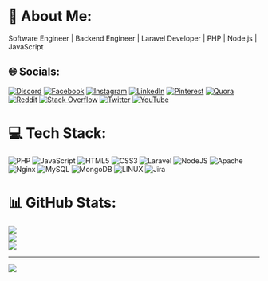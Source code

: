 # 💫 About Me:
Software Engineer | Backend Engineer | Laravel Developer | PHP | Node.js | JavaScript


## 🌐 Socials:
[![Discord](https://img.shields.io/badge/Discord-%237289DA.svg?logo=discord&logoColor=white)](https://discord.gg/sayedhurhussain) [![Facebook](https://img.shields.io/badge/Facebook-%231877F2.svg?logo=Facebook&logoColor=white)](https://facebook.com/sayedhurhussainfakhri) [![Instagram](https://img.shields.io/badge/Instagram-%23E4405F.svg?logo=Instagram&logoColor=white)](https://instagram.com/sayedhurhussain) [![LinkedIn](https://img.shields.io/badge/LinkedIn-%230077B5.svg?logo=linkedin&logoColor=white)](https://linkedin.com/in/sayedhurhussain) [![Pinterest](https://img.shields.io/badge/Pinterest-%23E60023.svg?logo=Pinterest&logoColor=white)](https://pinterest.com/sayedhurhussain) [![Quora](https://img.shields.io/badge/Quora-%23B92B27.svg?logo=Quora&logoColor=white)](https://quora.com/profile/Sayed-Hur-Hussain) [![Reddit](https://img.shields.io/badge/Reddit-%23FF4500.svg?logo=Reddit&logoColor=white)](https://reddit.com/user/sayedhurhussain) [![Stack Overflow](https://img.shields.io/badge/-Stackoverflow-FE7A16?logo=stack-overflow&logoColor=white)](https://stackoverflow.com/users/17219257) [![Twitter](https://img.shields.io/badge/Twitter-%231DA1F2.svg?logo=Twitter&logoColor=white)](https://twitter.com/sayedhurhussain) [![YouTube](https://img.shields.io/badge/YouTube-%23FF0000.svg?logo=YouTube&logoColor=white)](https://youtube.com/@sayedhurhussain) 

# 💻 Tech Stack:
![PHP](https://img.shields.io/badge/php-%23777BB4.svg?style=for-the-badge&logo=php&logoColor=white) ![JavaScript](https://img.shields.io/badge/javascript-%23323330.svg?style=for-the-badge&logo=javascript&logoColor=%23F7DF1E) ![HTML5](https://img.shields.io/badge/html5-%23E34F26.svg?style=for-the-badge&logo=html5&logoColor=white) ![CSS3](https://img.shields.io/badge/css3-%231572B6.svg?style=for-the-badge&logo=css3&logoColor=white) ![Laravel](https://img.shields.io/badge/laravel-%23FF2D20.svg?style=for-the-badge&logo=laravel&logoColor=white) ![NodeJS](https://img.shields.io/badge/node.js-6DA55F?style=for-the-badge&logo=node.js&logoColor=white) ![Apache](https://img.shields.io/badge/apache-%23D42029.svg?style=for-the-badge&logo=apache&logoColor=white) ![Nginx](https://img.shields.io/badge/nginx-%23009639.svg?style=for-the-badge&logo=nginx&logoColor=white) ![MySQL](https://img.shields.io/badge/mysql-%2300f.svg?style=for-the-badge&logo=mysql&logoColor=white) ![MongoDB](https://img.shields.io/badge/MongoDB-%234ea94b.svg?style=for-the-badge&logo=mongodb&logoColor=white) ![LINUX](https://img.shields.io/badge/Linux-FCC624?style=for-the-badge&logo=linux&logoColor=black) ![Jira](https://img.shields.io/badge/jira-%230A0FFF.svg?style=for-the-badge&logo=jira&logoColor=white)
# 📊 GitHub Stats:
![](https://github-readme-stats.vercel.app/api?username=sayedhurhussain&theme=dark&hide_border=false&include_all_commits=false&count_private=false)<br/>
![](https://github-readme-streak-stats.herokuapp.com/?user=sayedhurhussain&theme=dark&hide_border=false)<br/>
![](https://github-readme-stats.vercel.app/api/top-langs/?username=sayedhurhussain&theme=dark&hide_border=false&include_all_commits=false&count_private=false&layout=compact)

---
[![](https://visitcount.itsvg.in/api?id=sayedhurhussain&icon=0&color=0)](https://visitcount.itsvg.in)

<!-- Proudly created with GPRM ( https://gprm.itsvg.in ) -->
